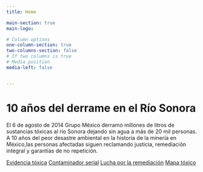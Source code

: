 ```yaml
---
title: Home

main-section: true
main-logo:

# Column options
one-column-section: true
two-columns-section: false
# If two columns is true
# Media position
media-left: false


---
```

# 10 años del derrame en el Río Sonora

El 6 de agosto de 2014 Grupo México derramó millones de litros de sustancias tóxicas al río Sonora dejando sin agua a más de 20 mil personas. A 10 años del peor desastre ambiental en la historia de la minería en México,las personas afectadas siguen reclamando justicia, remediación integral y garantías de no repetición.

[Evidencia tóxica]()
[Contaminador serial]()
[Lucha por la remediación]()
[Mapa tóxico]()




